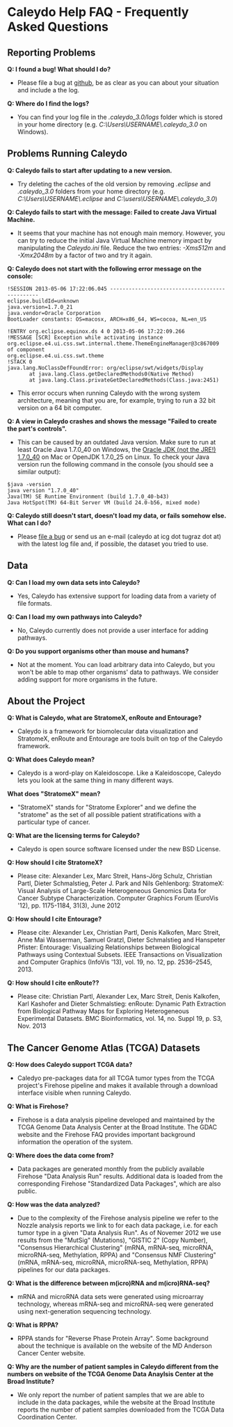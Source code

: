 # Caleydo Help FAQ - Frequently Asked Questions

## Reporting Problems

**Q: I found a bug! What should I do?**

- Please file a bug at [github](https://github.com/Caleydo/caleydo/issues), be as clear as you can about your situation and include a the log.

**Q: Where do I find the logs?**

- You can find your log file in the *.caleydo_3.0/logs* folder which is stored in your home directory (e.g. *C:\Users\USERNAME\\.caleydo_3.0* on Windows).

## Problems Running Caleydo

**Q: Caleydo fails to start after updating to a new version.**

- Try deleting the caches of the old version by removing *.eclipse* and *.caleydo\_3.0* folders from your home directory (e.g. *C:\Users\USERNAME\\.eclipse* and *C:\users\USERNAME\\.caleydo\_3.0*)

**Q: Caleydo fails to start with the message: Failed to create Java Virtual Machine.**

- It seems that your machine has not enough main memory. However, you can try to reduce the initial Java Virtual Machine memory impact by manipulating the *Caleydo.ini* file. Reduce the two entries: *-Xms512m* and *-Xmx2048m* by a factor of two and try it again.

**Q: Caleydo does not start with the following error message on the console:**

    !SESSION 2013-05-06 17:22:06.045 -----------------------------------------------
    eclipse.buildId=unknown
    java.version=1.7.0_21
    java.vendor=Oracle Corporation
    BootLoader constants: OS=macosx, ARCH=x86_64, WS=cocoa, NL=en_US
    
    !ENTRY org.eclipse.equinox.ds 4 0 2013-05-06 17:22:09.266
    !MESSAGE [SCR] Exception while activating instance org.eclipse.e4.ui.css.swt.internal.theme.ThemeEngineManager@3c867009 of component 
    org.eclipse.e4.ui.css.swt.theme  
    !STACK 0
    java.lang.NoClassDefFoundError: org/eclipse/swt/widgets/Display
           at java.lang.Class.getDeclaredMethods0(Native Method)
           at java.lang.Class.privateGetDeclaredMethods(Class.java:2451)

- This error occurs when running Caleydo with the wrong system architecture, meaning that you are, for example, trying to run a 32 bit version on a 64 bit computer.


**Q: A view in Caleydo crashes and shows the message "Failed to create the part's controls".**

- This can be caused by an outdated Java version. Make sure to run at least Oracle Java 1.7.0_40 on Windows, the [Oracle JDK (not the JRE!) 1.7.0_40](http://www.oracle.com/technetwork/java/javase/downloads/jdk7-downloads-1880260.html) on Mac or OpenJDK 1.7.0_25 on Linux. To check your Java version run the following command in the console (you should see a similar output):

```
$java -version
java version "1.7.0_40"
Java(TM) SE Runtime Environment (build 1.7.0_40-b43)
Java HotSpot(TM) 64-Bit Server VM (build 24.0-b56, mixed mode)
```

**Q: Caleydo still doesn't start, doesn't load my data, or fails somehow else. What can I do?**

- Please [file a bug](https://github.com/Caleydo/caleydo/issues) or send us an e-mail (caleydo at icg dot tugraz dot at) with the latest log file and, if possible, the dataset you tried to use. 



## Data 

**Q: Can I load my own data sets into Caleydo?**

- Yes, Caleydo has extensive support for loading data from a variety of file formats.

**Q: Can I load my own pathways into Caleydo?**

- No, Caleydo currently does not provide a user interface for adding pathways.

**Q: Do you support organisms other than mouse and humans?**

- Not at the moment. You can load arbitrary data into Caleydo, but you won't be able to map other organisms' data to pathways. We consider adding support for more organisms in the future. 

## About the Project

**Q: What is Caleydo, what are StratomeX, enRoute and Entourage?**

- Caleydo is a framework for biomolecular data visualization and StratomeX, enRoute and Entourage are tools built on top of the Caleydo framework.

**Q: What does Caleydo mean?**

- Caleydo is a word-play on Kaleidoscope. Like a Kaleidoscope, Caleydo lets you look at the same thing in many different ways. 

**What does "StratomeX" mean?**

- "StratomeX" stands for "Stratome Explorer" and we define the "stratome" as the set of all possible patient stratifications with a particular type of cancer.

**Q: What are the licensing terms for Caleydo?**

- Caleydo is open source software licensed under the new BSD License.

**Q: How should I cite StratomeX?**

- Please cite: Alexander Lex, Marc Streit, Hans-Jörg Schulz, Christian Partl, Dieter Schmalstieg, Peter J. Park and Nils Gehlenborg: StratomeX: Visual Analysis of Large-Scale Heterogeneous Genomics Data for Cancer Subtype Characterization. Computer Graphics Forum (EuroVis '12), pp. 1175-1184, 31(3), June 2012

**Q: How should I cite Entourage?**

- Please cite: Alexander Lex, Christian Partl, Denis Kalkofen, Marc Streit, Anne Mai Wasserman, Samuel Gratzl, Dieter Schmalstieg and Hanspeter Pfister: Entourage: Visualizing Relationships between Biological Pathways using Contextual Subsets. IEEE Transactions on Visualization and Computer Graphics (InfoVis '13), vol. 19, no. 12, pp. 2536–2545, 2013.

**Q: How should I cite enRoute??**

- Please cite: Christian Partl, Alexander Lex, Marc Streit, Denis Kalkofen, Karl Kashofer and Dieter Schmalstieg: enRoute: Dynamic Path Extraction from Biological Pathway Maps for Exploring Heterogeneous Experimental Datasets. BMC Bioinformatics, vol. 14, no. Suppl 19, p. S3, Nov. 2013


## The Cancer Genome Atlas (TCGA) Datasets

**Q: How does Caleydo support TCGA data?**

- Caledyo pre-packages data for all TCGA tumor types from the TCGA project's Firehose pipeline and makes it available through a download interface visible when running Caleydo. 

**Q: What is Firehose?**

- Firehose is a data analysis pipeline developed and maintained by the TCGA Genome Data Analysis Center at the Broad Institute. The GDAC website and the Firehose FAQ provides important background information the operation of the system.

**Q: Where does the data come from?**

- Data packages are generated monthly from the publicly available Firehose "Data Analysis Run" results. Additional data is loaded from the corresponding Firehose "Standardized Data Packages", which are also public.

**Q: How was the data analyzed?**

- Due to the complexity of the Firehose analysis pipeline we refer to the Nozzle analysis reports we link to for each data package, i.e. for each tumor type in a given "Data Analysis Run". As of Novemer 2012 we use results from the "MutSig" (Mutations), "GISTIC 2" (Copy Number), "Consensus Hierarchical Clustering" (mRNA, mRNA-seq, microRNA, microRNA-seq, Methylation, RPPA) and "Consensus NMF Clustering" (mRNA, mRNA-seq, microRNA, microRNA-seq, Methylation, RPPA) pipelines for our data packages.

**Q: What is the difference between m(icro)RNA and m(icro)RNA-seq?**

- mRNA and microRNA data sets were generated using microarray technology, whereas mRNA-seq and microRNA-seq were generated using next-generation sequencing technology.

**Q: What is RPPA?**

- RPPA stands for "Reverse Phase Protein Array". Some background about the technique is available on the website of the MD Anderson Cancer Center website.


**Q: Why are the number of patient samples in Caleydo different from the numbers on website of the TCGA Genome Data Anaylsis Center at the Broad Institute?**

- We only report the number of patient samples that we are able to include in the data packages, while the website at the Broad Institute reports the number of patient samples downloaded from the TCGA Data Coordination Center.


